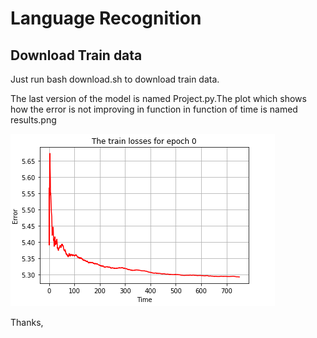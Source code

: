 # Language Recognition

## Download Train data
Just run bash download.sh to download train data.



The last version of the model is named Project.py.The plot which shows how the error is not improving in function in function of time is named results.png

![alt text](results.png "Results")

Thanks,
